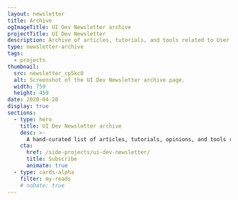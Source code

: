 ```yaml
---
layout: newsletter
title: Archive
ogImageTitle: UI Dev Newsletter archive
projectTitle: UI Dev Newsletter
description: Archive of articles, tutorials, and tools related to User Interface development delivered to your inbox every two weeks.
type: newsletter-archive
tags:
  - projects
thumbnail:
  src: newsletter_cp5kc0
  alt: Screenshot of the UI Dev Newsletter archive page.
  width: 759
  height: 459
date: 2020-04-20
display: true
sections:
  - type: hero
    title: UI Dev Newsletter archive
    desc: >-
      A hand-curated list of articles, tutorials, opinions, and tools related to User Interface development delivered to your inbox every two weeks.
    cta:
      href: /side-projects/ui-dev-newsletter/
      title: Subscribe
      animate: true
  - type: cards-alpha
    filter: my-reads
    # noDate: true
---
```

